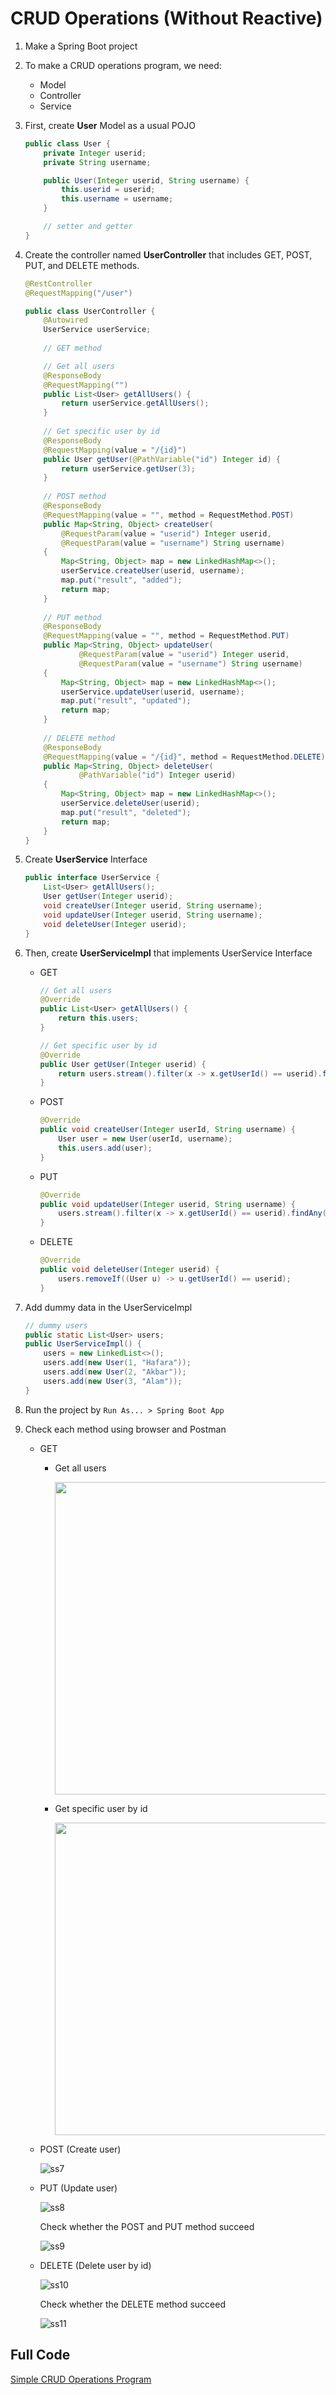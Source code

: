 # CRUD Operations (Without Reactive)

1. Make a Spring Boot project
2. To make a CRUD operations program, we need:
   * Model
   * Controller
   * Service
3. First, create **User** Model as a usual POJO 
    ```java
    public class User {
        private Integer userid;
        private String username;

        public User(Integer userid, String username) {
            this.userid = userid;
            this.username = username;
        }

        // setter and getter
    }
    ```
4. Create the controller named **UserController** that includes GET, POST, PUT, and DELETE methods.
   
    ```java
    @RestController
    @RequestMapping("/user")

    public class UserController {
        @Autowired
        UserService userService;
        
        // GET method

        // Get all users
        @ResponseBody
        @RequestMapping("")
        public List<User> getAllUsers() {
            return userService.getAllUsers();
        }
        
        // Get specific user by id
        @ResponseBody
        @RequestMapping(value = "/{id}")
        public User getUser(@PathVariable("id") Integer id) {
            return userService.getUser(3);
        }
        
        // POST method
        @ResponseBody
        @RequestMapping(value = "", method = RequestMethod.POST)
        public Map<String, Object> createUser(
            @RequestParam(value = "userid") Integer userid,
            @RequestParam(value = "username") String username)
        {
            Map<String, Object> map = new LinkedHashMap<>();
            userService.createUser(userid, username);
            map.put("result", "added");
            return map;
        }
        
        // PUT method
        @ResponseBody
        @RequestMapping(value = "", method = RequestMethod.PUT)
        public Map<String, Object> updateUser(
                @RequestParam(value = "userid") Integer userid,
                @RequestParam(value = "username") String username)
        {
            Map<String, Object> map = new LinkedHashMap<>();
            userService.updateUser(userid, username);
            map.put("result", "updated");
            return map;
        }
        
        // DELETE method
        @ResponseBody
        @RequestMapping(value = "/{id}", method = RequestMethod.DELETE)
        public Map<String, Object> deleteUser(
                @PathVariable("id") Integer userid) 
        {
            Map<String, Object> map = new LinkedHashMap<>();
            userService.deleteUser(userid);
            map.put("result", "deleted");
            return map;
        }
    }
    ```
5. Create **UserService** Interface
    ```java
    public interface UserService {
        List<User> getAllUsers();
        User getUser(Integer userid);
        void createUser(Integer userid, String username);
        void updateUser(Integer userid, String username);
        void deleteUser(Integer userid);
    }
    ```
6. Then, create **UserServiceImpl** that implements UserService Interface
   * GET
        ```java
        // Get all users
        @Override
        public List<User> getAllUsers() {
            return this.users;
        }

        // Get specific user by id
        @Override
        public User getUser(Integer userid) {
            return users.stream().filter(x -> x.getUserId() == userid).findAny().orElse(new User(0, "Not available"));
        }
        ```
    * POST
        ```java
        @Override
        public void createUser(Integer userId, String username) {
            User user = new User(userId, username);
            this.users.add(user);
        }
        ```
    * PUT
        ```java
        @Override
        public void updateUser(Integer userid, String username) {
            users.stream().filter(x -> x.getUserId() == userid).findAny().orElseThrow(() -> new RuntimeException("Item not found")).setUsername(username);
        }
        ```
    * DELETE
        ```java
        @Override
        public void deleteUser(Integer userid) {
            users.removeIf((User u) -> u.getUserId() == userid);
        }
        ```
7. Add dummy data in the UserServiceImpl
    ```java
    // dummy users
	public static List<User> users;
	public UserServiceImpl() {
		users = new LinkedList<>();
		users.add(new User(1, "Hafara"));
		users.add(new User(2, "Akbar"));
		users.add(new User(3, "Alam"));
	}
    ```
8. Run the project by `Run As... > Spring Boot App`
9. Check each method using browser and Postman
    * GET
      * Get all users

        <img src="/img/ss5.png" width="500">

      * Get specific user by id

        <img src="/img/ss6.png" width="500">

    * POST (Create user)
        
        ![ss7](/img/ss7.png)

    * PUT (Update user)

        ![ss8](/img/ss8.png)

        Check whether the POST and PUT method succeed

        ![ss9](/img/ss9.png)

    * DELETE (Delete user by id)

        ![ss10](/img/ss10.png)

        Check whether the DELETE method succeed
       
        ![ss11](/img/ss11.png)


## Full Code

[Simple CRUD Operations Program](book-management/)